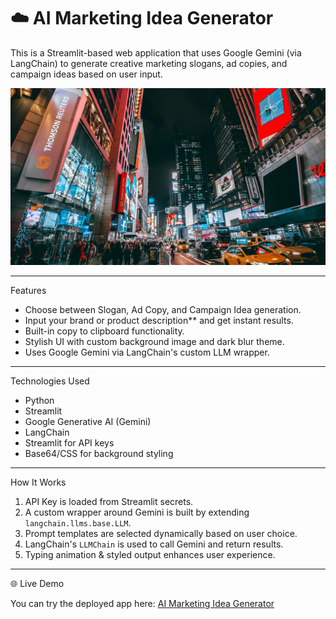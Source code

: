 # ☁️ AI Marketing Idea Generator

This is a Streamlit-based web application that uses Google Gemini (via LangChain) to generate creative marketing slogans, ad copies, and campaign ideas based on user input.

![Image of the Interface](pexels-leofallflat-1737957.jpg)

---

 Features

- Choose between Slogan, Ad Copy, and Campaign Idea generation.
- Input your brand or product description** and get instant results.
- Built-in copy to clipboard functionality.
- Stylish UI with custom background image and dark blur theme.
- Uses Google Gemini via LangChain's custom LLM wrapper.

---

 Technologies Used

- Python
- Streamlit
- Google Generative AI (Gemini)
- LangChain
- Streamlit for API keys
- Base64/CSS for background styling

---

  How It Works

1. API Key is loaded from Streamlit secrets.
2. A custom wrapper around Gemini is built by extending `langchain.llms.base.LLM`.
3. Prompt templates are selected dynamically based on user choice.
4. LangChain's `LLMChain` is used to call Gemini and return results.
5. Typing animation & styled output enhances user experience.

---

  🌐 Live Demo

You can try the deployed app here: [AI Marketing Idea Generator](https://aimarketgenerator.streamlit.app/)
